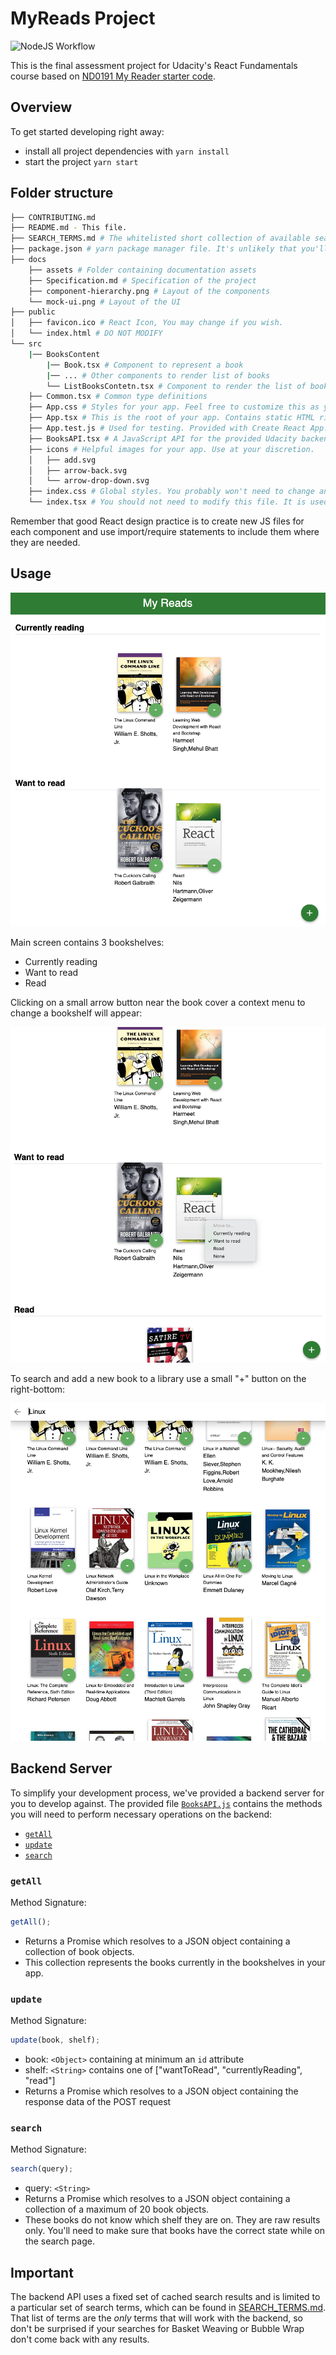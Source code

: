 # MyReads Project

![NodeJS Workflow](https://github.com/kotov-valery/nd0191-myreads/actions/workflows/node.js.yml/badge.svg)

This is the final assessment project for Udacity's React Fundamentals course based on [ND0191 My Reader starter code](https://github.com/udacity/nd0191-c1-myreads).

## Overview

To get started developing right away:

- install all project dependencies with `yarn install`
- start the project `yarn start`

## Folder structure

```bash
├── CONTRIBUTING.md
├── README.md - This file.
├── SEARCH_TERMS.md # The whitelisted short collection of available search terms for you to use with your app.
├── package.json # yarn package manager file. It's unlikely that you'll need to modify this.
├── docs
    ├── assets # Folder containing documentation assets
    ├── Specification.md # Specification of the project
    ├── component-hierarchy.png # Layout of the components
    └── mock-ui.png # Layout of the UI
├── public
│   ├── favicon.ico # React Icon, You may change if you wish.
│   └── index.html # DO NOT MODIFY
└── src
    |── BooksContent
        |── Book.tsx # Component to represent a book
        |── ... # Other components to render list of books
        └── ListBooksContetn.tsx # Component to render the list of books
    ├── Common.tsx # Common type definitions
    ├── App.css # Styles for your app. Feel free to customize this as you desire.
    ├── App.tsx # This is the root of your app. Contains static HTML right now.
    ├── App.test.js # Used for testing. Provided with Create React App. Testing is encouraged, but not required.
    ├── BooksAPI.tsx # A JavaScript API for the provided Udacity backend. Instructions for the methods are below.
    ├── icons # Helpful images for your app. Use at your discretion.
    │   ├── add.svg
    │   ├── arrow-back.svg
    │   └── arrow-drop-down.svg
    ├── index.css # Global styles. You probably won't need to change anything here.
    └── index.tsx # You should not need to modify this file. It is used for DOM rendering only.
```

Remember that good React design practice is to create new JS files for each component and use import/require statements to include them where they are needed.

## Usage

![Main screen](docs/assets/main-screen.png)

Main screen contains 3 bookshelves:

- Currently reading
- Want to read
- Read

Clicking on a small arrow button near the book cover a context menu to change a bookshelf will appear:

![Change book shelf](docs/assets/change-shelf.png)

To search and add a new book to a library use a small "+" button on the right-bottom:

![Search screen](docs/assets/search-screen.png)

## Backend Server

To simplify your development process, we've provided a backend server for you to develop against. The provided file [`BooksAPI.js`](src/BooksAPI.js) contains the methods you will need to perform necessary operations on the backend:

- [`getAll`](#getall)
- [`update`](#update)
- [`search`](#search)

### `getAll`

Method Signature:

```js
getAll();
```

- Returns a Promise which resolves to a JSON object containing a collection of book objects.
- This collection represents the books currently in the bookshelves in your app.

### `update`

Method Signature:

```js
update(book, shelf);
```

- book: `<Object>` containing at minimum an `id` attribute
- shelf: `<String>` contains one of ["wantToRead", "currentlyReading", "read"]
- Returns a Promise which resolves to a JSON object containing the response data of the POST request

### `search`

Method Signature:

```js
search(query);
```

- query: `<String>`
- Returns a Promise which resolves to a JSON object containing a collection of a maximum of 20 book objects.
- These books do not know which shelf they are on. They are raw results only. You'll need to make sure that books have the correct state while on the search page.

## Important

The backend API uses a fixed set of cached search results and is limited to a particular set of search terms, which can be found in [SEARCH_TERMS.md](SEARCH_TERMS.md). That list of terms are the _only_ terms that will work with the backend, so don't be surprised if your searches for Basket Weaving or Bubble Wrap don't come back with any results.
